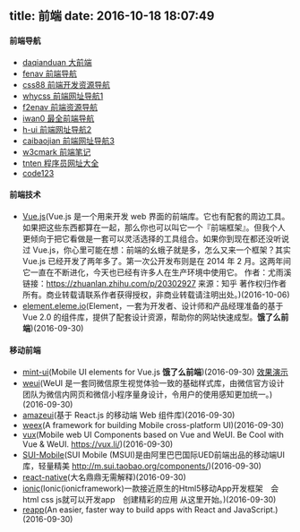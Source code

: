 title: 前端
date: 2016-10-18 18:07:49
---
 
#### 前端导航
 
 - [daqianduan 大前端](http://www.daqianduan.com/nav)
 - [fenav 前端导航](http://www.fenav.com/#/index)
 - [css88 前端开发资源导航](http://www.css88.com/nav/)
 - [whycss 前端网址导航1](http://www.whycss.com/)
 - [f2enav 前端资源导航](http://www.f2enav.com/)
 - [iwan0 最全前端导航](http://www.iwan0.com/)
 - [h-ui 前端网址导航2](http://www.h-ui.net/site.shtml#ds-thread)
 - [caibaojian 前端网址导航3](http://caibaojian.com/links)
 - [w3cmark 前端笔记](http://www.w3cmark.com/mark/)
 - [tnten 程序员网址大全](http://www.tnten.com/)
 - [code123](http://www.code123.cc/)

#### 前端技术
   
  
  - [Vue.js](https://zhuanlan.zhihu.com/p/20302927)(Vue.js 是一个用来开发 web 界面的前端库。它也有配套的周边工具。如果把这些东西都算在一起，那么你也可以叫它一个『前端框架』。但我个人更倾向于把它看做是一套可以灵活选择的工具组合。如果你到现在都还没听说过 Vue.js，你心里可能在想：前端的幺蛾子就是多，怎么又来一个框架？其实 Vue.js 已经开发了两年多了。第一次公开发布则是在 2014 年 2 月。这两年间它一直在不断进化，今天也已经有许多人在生产环境中使用它。
作者：尤雨溪
链接：https://zhuanlan.zhihu.com/p/20302927
来源：知乎
著作权归作者所有。商业转载请联系作者获得授权，非商业转载请注明出处。)(2016-10-06)
  - [element.eleme.io](http://element.eleme.io/#/)(Element，一套为开发者、设计师和产品经理准备的基于 Vue 2.0 的组件库，提供了配套设计资源，帮助你的网站快速成型。**饿了么前端**)(2016-09-30)

#### 移动前端
 
- [mint-ui](http://mint-ui.github.io/#!/en)(Mobile UI elements for Vue.js **饿了么前端**)(2016-09-30)   [效果演示](http://elemefe.github.io/mint-ui/#!/)
- [weui](https://weui.io/)(WeUI 是一套同微信原生视觉体验一致的基础样式库，由微信官方设计团队为微信内网页和微信小程序量身设计，令用户的使用感知更加统一。)(2016-09-30) 
- [amazeui](http://t.amazeui.org/#/docs/grid?_k=b0othe)(基于 React.js 的移动端 Web 组件库)(2016-09-30)
- [weex](https://alibaba.github.io/weex/demo.html)(A framework for building Mobile cross-platform UI)(2016-09-30)
- [vux](https://vux.li/#!/)(Mobile web UI Components based on Vue and WeUI. Be Cool with Vue & WeUI. https://vux.li/)(2016-09-30)
- [SUI-Mobile](http://m.sui.taobao.org/components/#layout)(SUI Mobile (MSUI)是由阿里巴巴国际UED前端出品的移动端UI库，轻量精美 http://m.sui.taobao.org/components/)(2016-09-30)
- [react-native](https://github.com/facebook/react-native)(大名鼎鼎无需解释)(2016-09-30)  
- [ionic](http://www.ionic.wang/)(Ionic(ionicframework)一款接近原生的Html5移动App开发框架　会html css js就可以开发app　创建精彩的应用 从这里开始。)(2016-09-30)
- [reapp](http://reapp.io/)(An easier, faster way to build apps with React and JavaScript.)(2016-09-30)
